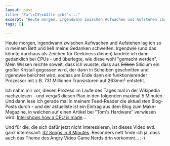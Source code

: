 ```yaml
--- 
layout: post
title: "Zuf\xC3\xA4lle gibt's..."
excerpt: "Heute morgen, irgendwann zwischen Aufwachen und Aufstehen lag ich so in meinem Bett und lie\xC3\x9F meine Gedanken schweifen. Irgendwie landete ich dann gedanklich bei CPUs - und \xC3\xBCberlegte, wie diese wohl \"gemacht werden\"."
tags: []

---
```

Heute morgen, irgendwann zwischen Aufwachen und Aufstehen lag ich so in meinem Bett und ließ meine Gedanken schweifen. Irgendwie (und das könnte durchaus als Zeichen für Geekiness dienen) landete ich dann gedanklich bei CPUs - und überlegte, wie diese wohl "gemacht werden". Mein Wissen reichte soweit, dass ich wusste, dass aus <del datetime="2009-08-31T11:43:35+00:00">Silikon</del> Silicium ein großer Kristall gegossen wird, der dann in Scheiben geschnitten und irgendwie belichtet wird, sodass am Ende dann ein funktionierender Prozessor mit z.B. 731 Millionen Transistoren auf 263mm² entsteht.

Ich nahm mir vor, diesen Prozess im Laufe des Tages mal in der Wikipedia nachzulesen - und vergaß diesen Plan in den folgenden maximal 5 Minuten. Und dann lese ich gerade mal in meinem Feed-Reader die aktuellsten Blog-Posts durch - und der aktuellste ist ein Eintrag aus dem Blog zum Make-Magazine, in welchen auf einen Artikel bei "Tom's Hardware" verwiesen wird: <a href="http://www.tomshardware.com/picturestory/514-intel-cpu-processor-core-i7.html">Intel shows how a CPU is made</a>...

Und für die, die sich dafür jetzt nicht interessieren, ist dieses Video evtl. ganz interessant: <a href="http://www.collegehumor.com/video:1903319">32 Songs in 8 Minutes</a>. Besonders nett finde ich ja, dass auch das Theme des Angry Video Game Nerds drin vorkommt... ;-)
